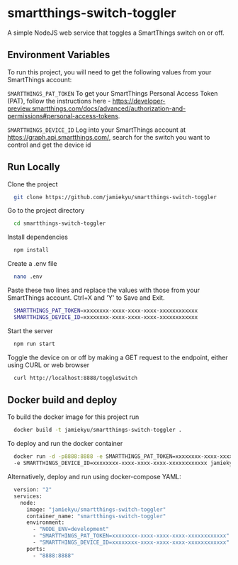 
# smartthings-switch-toggler

A simple NodeJS web service that toggles a SmartThings switch on or off.


## Environment Variables

To run this project, you will need to get the following values from your SmartThings account:


`SMARTTHINGS_PAT_TOKEN` To get your SmartThings Personal Access Token (PAT), follow the instructions here - https://developer-preview.smartthings.com/docs/advanced/authorization-and-permissions#personal-access-tokens.

`SMARTTHINGS_DEVICE_ID` Log into your SmartThings account at https://graph.api.smartthings.com/, search for the switch you want to control and get the device id

## Run Locally

Clone the project

```bash
  git clone https://github.com/jamiekyu/smartthings-switch-toggler
```

Go to the project directory

```bash
  cd smartthings-switch-toggler
```

Install dependencies

```bash
  npm install
```

Create a .env file

```bash
  nano .env
```

Paste these two lines and replace the values with those from your SmartThings account.  Ctrl+X and 'Y' to Save and Exit.

```bash
  SMARTTHINGS_PAT_TOKEN=xxxxxxxx-xxxx-xxxx-xxxx-xxxxxxxxxxxx
  SMARTTHINGS_DEVICE_ID=xxxxxxxx-xxxx-xxxx-xxxx-xxxxxxxxxxxx
```

Start the server

```bash
  npm run start
```

Toggle the device on or off by making a GET request to the endpoint, either using CURL or web browser

```bash
  curl http://localhost:8888/toggleSwitch
```

## Docker build and deploy

To build the docker image for this project run

```bash
  docker build -t jamiekyu/smartthings-switch-toggler .
```

To deploy and run the docker container

```bash
  docker run -d -p8888:8888 -e SMARTTHINGS_PAT_TOKEN=xxxxxxxx-xxxx-xxxx-xxxx-xxxxxxxxxxxx
  -e SMARTTHINGS_DEVICE_ID=xxxxxxxx-xxxx-xxxx-xxxx-xxxxxxxxxxxx jamiekyu/smartthings-switch-toggler
```

Alternatively, deploy and run using docker-compose YAML:

```bash
  version: "2"
  services:
    node:
      image: "jamiekyu/smartthings-switch-toggler"
      container_name: "smartthings-switch-toggler"
      environment:
        - "NODE_ENV=development"
        - "SMARTTHINGS_PAT_TOKEN=xxxxxxxx-xxxx-xxxx-xxxx-xxxxxxxxxxxx"
        - "SMARTTHINGS_DEVICE_ID=xxxxxxxx-xxxx-xxxx-xxxx-xxxxxxxxxxxx"
      ports:
        - "8888:8888"
```
